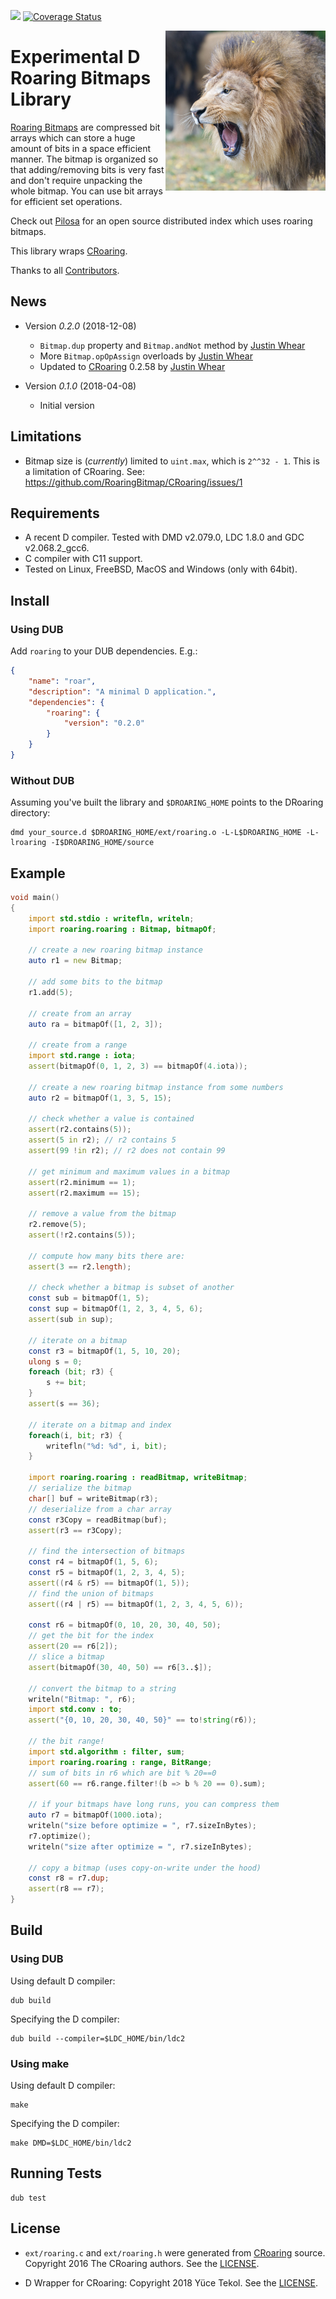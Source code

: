 <a href="https://travis-ci.org/yuce/droaring"><img src="https://api.travis-ci.org/yuce/droaring.svg?branch=master"></a>
<a href='https://coveralls.io/github/yuce/droaring?branch=master'><img src='https://coveralls.io/repos/github/yuce/droaring/badge.svg?branch=master' alt='Coverage Status' /></a>

<img src="https://github.com/yuce/yuce.github.io/blob/master/roaring.jpg" style="float: right" align="right" height="256" width="256">

# Experimental D Roaring Bitmaps Library

[Roaring Bitmaps](http://roaringbitmap.org) are compressed bit arrays which can store a huge amount of bits in a space efficient manner. The bitmap is organized so that adding/removing bits is very fast and don't require unpacking the whole bitmap. You can use bit arrays for efficient set operations.

Check out [Pilosa](https://www.pilosa.com) for an open source distributed index which uses roaring bitmaps.

This library wraps [CRoaring](https://github.com/RoaringBitmap/CRoaring).

Thanks to all [Contributors](CONTRIBUTORS.md).

## News

* Version *0.2.0* (2018-12-08)
    * `Bitmap.dup` property and `Bitmap.andNot` method by [Justin Whear](https://github.com/jwhear)
    * More `Bitmap.opOpAssign` overloads by [Justin Whear](https://github.com/jwhear)
    * Updated to [CRoaring](https://github.com/RoaringBitmap/CRoaring) 0.2.58 by [Justin Whear](https://github.com/jwhear)

* Version *0.1.0* (2018-04-08)
    * Initial version

## Limitations

* Bitmap size is (*currently*) limited to `uint.max`, which is `2^^32 - 1`. This is a limitation of CRoaring. See: https://github.com/RoaringBitmap/CRoaring/issues/1

## Requirements

* A recent D compiler. Tested with DMD v2.079.0, LDC 1.8.0 and GDC v2.068.2_gcc6.
* C compiler with C11 support.
* Tested on Linux, FreeBSD, MacOS and Windows (only with 64bit).

## Install

### Using DUB

Add `roaring` to your DUB dependencies. E.g.:
```json
{
    "name": "roar",
    "description": "A minimal D application.",
    "dependencies": {
        "roaring": {
            "version": "0.2.0"
        }
    }
}
```

### Without DUB

Assuming you've built the library and `$DROARING_HOME` points to the DRoaring directory:

```
dmd your_source.d $DROARING_HOME/ext/roaring.o -L-L$DROARING_HOME -L-lroaring -I$DROARING_HOME/source
```

## Example
```d
void main()
{
    import std.stdio : writefln, writeln;
    import roaring.roaring : Bitmap, bitmapOf;

    // create a new roaring bitmap instance
    auto r1 = new Bitmap;

    // add some bits to the bitmap
    r1.add(5);

    // create from an array
    auto ra = bitmapOf([1, 2, 3]);

    // create from a range
    import std.range : iota;
    assert(bitmapOf(0, 1, 2, 3) == bitmapOf(4.iota));

    // create a new roaring bitmap instance from some numbers
    auto r2 = bitmapOf(1, 3, 5, 15);

    // check whether a value is contained
    assert(r2.contains(5));
    assert(5 in r2); // r2 contains 5
    assert(99 !in r2); // r2 does not contain 99

    // get minimum and maximum values in a bitmap
    assert(r2.minimum == 1);
    assert(r2.maximum == 15);

    // remove a value from the bitmap
    r2.remove(5);
    assert(!r2.contains(5));

    // compute how many bits there are:
    assert(3 == r2.length);

    // check whether a bitmap is subset of another
    const sub = bitmapOf(1, 5);
    const sup = bitmapOf(1, 2, 3, 4, 5, 6);
    assert(sub in sup);

    // iterate on a bitmap
    const r3 = bitmapOf(1, 5, 10, 20);
    ulong s = 0;
    foreach (bit; r3) {
        s += bit;
    }
    assert(s == 36);

    // iterate on a bitmap and index
    foreach(i, bit; r3) {
        writefln("%d: %d", i, bit);
    }

    import roaring.roaring : readBitmap, writeBitmap;
    // serialize the bitmap
    char[] buf = writeBitmap(r3);
    // deserialize from a char array
    const r3Copy = readBitmap(buf);
    assert(r3 == r3Copy);

    // find the intersection of bitmaps
    const r4 = bitmapOf(1, 5, 6);
    const r5 = bitmapOf(1, 2, 3, 4, 5);
    assert((r4 & r5) == bitmapOf(1, 5));
    // find the union of bitmaps
    assert((r4 | r5) == bitmapOf(1, 2, 3, 4, 5, 6));

    const r6 = bitmapOf(0, 10, 20, 30, 40, 50);
    // get the bit for the index
    assert(20 == r6[2]);
    // slice a bitmap
    assert(bitmapOf(30, 40, 50) == r6[3..$]);

    // convert the bitmap to a string
    writeln("Bitmap: ", r6);
    import std.conv : to;
    assert("{0, 10, 20, 30, 40, 50}" == to!string(r6));

    // the bit range!
    import std.algorithm : filter, sum;
    import roaring.roaring : range, BitRange;
    // sum of bits in r6 which are bit % 20==0
    assert(60 == r6.range.filter!(b => b % 20 == 0).sum);

    // if your bitmaps have long runs, you can compress them
    auto r7 = bitmapOf(1000.iota);
    writeln("size before optimize = ", r7.sizeInBytes);
    r7.optimize();
    writeln("size after optimize = ", r7.sizeInBytes);

    // copy a bitmap (uses copy-on-write under the hood)
    const r8 = r7.dup;
    assert(r8 == r7);
}
```

## Build

### Using DUB

Using default D compiler:

```
dub build
```

Specifying the D compiler:
```
dub build --compiler=$LDC_HOME/bin/ldc2
```

### Using make

Using default D compiler:

```
make
```

Specifying the D compiler:
```
make DMD=$LDC_HOME/bin/ldc2
```

## Running Tests

```
dub test
```

## License

* `ext/roaring.c` and `ext/roaring.h` were generated from [CRoaring](https://github.com/RoaringBitmap/CRoaring/) source. Copyright 2016 The CRoaring authors. See the [LICENSE](https://github.com/RoaringBitmap/CRoaring/blob/master/LICENSE).

* D Wrapper for CRoaring: Copyright 2018 Yüce Tekol. See the [LICENSE](https://github.com/yuce/droaring/blob/master/LICENSE).
